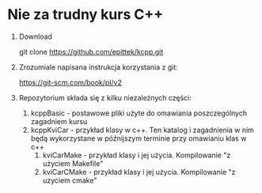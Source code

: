# Nie za trudny kurs C++

1. Download

   git clone https://github.com/epittek/kcpp.git

2. Zrozumiale napisana instrukcja korzystania z git:

   https://git-scm.com/book/pl/v2

3. Repozytorium składa się z kilku niezależnych części:

	1. kcppBasic - postawowe pliki użyte do omawiania poszczególnych zagadniem kursu
	2. kcppKviCar - przykład klasy w c++. Ten katalog i zagadnienia w nim będą wykorzystane w późnijszym terminie przy omawianiu klas w c++
		1. kviCarMake  - przykład klasy i jej użycia. Kompilowanie "z użyciem Makefile"
		2. kviCarCMake - przykład klasy i jej użycia. Kompilowanie "z uzyciem cmake"
